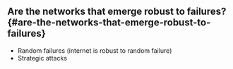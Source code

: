 ## Are the networks that emerge robust to failures? {#are-the-networks-that-emerge-robust-to-failures}

*   Random failures (internet is robust to random failure)
*   Strategic attacks